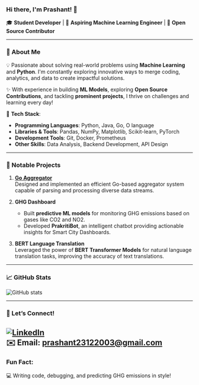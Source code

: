 ### Hi there, I'm Prashant! 👋  

🎓 **Student Developer** | 🚀 **Aspiring Machine Learning Engineer** | 🌟 **Open Source Contributor**

---

### 🌟 About Me
💡 Passionate about solving real-world problems using **Machine Learning** and **Python**. I'm constantly exploring innovative ways to merge coding, analytics, and data to create impactful solutions.  

✨ With experience in building **ML Models**, exploring **Open Source Contributions**, and tackling **prominent projects**, I thrive on challenges and learning every day!  

🔧 **Tech Stack**:  
- **Programming Languages**: Python, Java, Go, O language  
- **Libraries & Tools**: Pandas, NumPy, Matplotlib, Scikit-learn, PyTorch  
- **Development Tools**: Git, Docker, Prometheus  
- **Other Skills**: Data Analysis, Backend Development, API Design  

---

### 📌 Notable Projects
1. **[Go Aggregator](https://github.com/prashant231203/go-Aggregator-project)**  
   Designed and implemented an efficient Go-based aggregator system capable of parsing and processing diverse data streams.  

2. **GHG Dashboard**  
   - Built **predictive ML models** for monitoring GHG emissions based on gases like CO2 and NO2.  
   - Developed **PrakritiBot**, an intelligent chatbot providing actionable insights for Smart City Dashboards.  

3. **BERT Language Translation**  
   Leveraged the power of **BERT Transformer Models** for natural language translation tasks, improving the accuracy of text translations.  

---

### 📈 GitHub Stats  
![GitHub stats](https://github-readme-stats.vercel.app/api?username=prashant231203&show_icons=true&theme=radical)  

---

### 💬 Let’s Connect!  
[![LinkedIn](https://img.shields.io/badge/-LinkedIn-blue?style=flat-square&logo=linkedin)](https://www.linkedin.com/in/prashant-singh-55399b251/)  
✉️ **Email**: prashant23122003@gmail.com
---

### Fun Fact:
💻 Writing code, debugging, and predicting GHG emissions in style!
